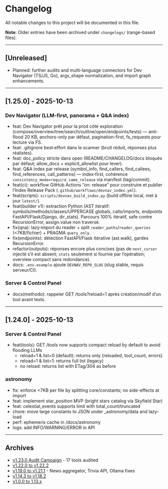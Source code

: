 # Changelog

All notable changes to this project will be documented in this file.

**Note**: Older entries have been archived under `changelogs/` (range-based files).

---

## [Unreleased]

- Planned: further audits and multi-language connectors for Dev Navigator (TS/JS, Go), args_shape normalization, and import graph enhancements.

---

## [1.25.0] - 2025-10-13

### Dev Navigator (LLM-first, panorama + Q&A index)
- feat: Dev Navigator prêt pour la prod côté exploration (compose/overview/tree/search/outline/open/endpoints/tests) — anti-flood 20 KB, anchors-only par défaut, pagination-first, fs_requests pour lecture via FS.
- feat: .gitignore best‑effort dans le scanner (bruit réduit, réponses plus réalistes).
- feat: doc_policy stricte dans open (README/CHANGELOG/docs bloqués par défaut; allow_docs + explicit_allowlist pour lever).
- feat: Q&A index par release (symbol_info, find_callers, find_callees, find_references, call_patterns) — index‑first, cohérence `consistency_mode=require_same_release` via manifest (tag/commit).
- feat(ci): workflow GitHub Actions “on: release” pour construire et publier l’Index Release Pack (`.github/workflows/devnav_index.yml`).
- feat(scripts): `scripts/devnav_build_index.py` (build offline local, met à jour `latest/`).
- feat(builder v1): extraction Python (AST itératif: symbols/methods/classes/UPPERCASE globals, calls/imports, endpoints FastAPI/Flask/Django, dir_stats). Parcours 100% itératif, safe contre RecursionError, assign.value non traversé.
- fix(qna): lazy‑import du reader + split `reader_paths`/`reader_queries` (<7KB/fichier) + PRAGMA `query_only`.
- fix(endpoints): détection FastAPI/Flask itérative (ast.walk), gardes RecursionError.
- refactor(outputs): réponses encore plus concises (pas de `next_cursor` injecté s’il est absent; `stats` seulement si fournie par l’opération; overview compact sans redondance).
- docs: `.env.example` ajoute `DEVNAV_REPO_SLUG` (slug stable, requis serveur/CI).

### Server & Control Panel
- docs(methodo): rappeler GET /tools?reload=1 après création/modif d’un tool avant tests.

---

## [1.24.0] - 2025-10-13

### Server & Control Panel
- feat(tools): GET /tools now supports compact reload by default to avoid flooding LLMs
  - reload=1 & list=0 (default): returns only {reloaded, tool_count, errors}
  - reload=1 & list=1: returns full list (legacy)
  - no reload: returns list with ETag/304 as before

### astronomy
- fix: enforce <7KB per file by splitting core/constants; no side-effects at import
- feat: implement star_position MVP (bright stars catalog via Skyfield Star)
- feat: celestial_events supports limit with total_count/truncated
- chore: move large constants to JSON under _astronomy/data and lazy-load
- perf: ephemeris cache in <repo>/docs/astronomy
- logs: add INFO/WARNING/ERROR in API

---

## Archives

- [v1.23.0 Audit Campaign](changelogs/CHANGELOG_1.23.0_audit_campaign.md) - 17 tools audited
- [v1.22.0 to v1.22.2](changelogs/CHANGELOG_1.22.0_to_1.22.2.md)
- [v1.19.0 to v1.21.1](changelogs/CHANGELOG_1.19.0_to_1.21.1.md) - News aggregator, Trivia API, Ollama fixes
- [v1.14.3 to v1.18.2](changelogs/CHANGELOG_1.14.3_to_1.18.2.md)
- [v1.0.0 to 1.13.x](changelogs/CHANGELOG_1.0.0_to_1.13.x.md)
